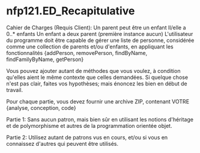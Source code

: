 # nfp121.ED_Recapitulative
Cahier de Charges (Requis Client):
Un parent peut être un enfant
Il/elle a 0..* enfants
Un enfant a deux parent (première instance aucun)
L'utilisateur du programme doit être capable de gérer une liste de personne, considérée comme une collection de parents et/ou d'enfants, en appliquant les fonctionnalités {addPerson, removePerson, findByName, findFamilyByName, getPerson}

Vous pouvez ajouter autant de méthodes que vous voulez, à condition qu'elles aient le même contexte que celles demandées.
Si quelque chose n'est pas clair, faites vos hypothèses; mais énoncez les bien en début de travail.

Pour chaque partie, vous devez fournir une archive ZIP, contenant VOTRE {analyse, conception, code}

Partie 1:
Sans aucun patron, mais bien sûr en utilisant les notions d'héritage et de polymorphisme et autres de la programmation orientée objet.

Partie 2:
Utilisez autant de patrons vus en cours, et/ou si vous en connaissez d'autres qui peuvent être utilisés.
